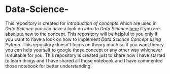 # Data-Science-
This repository is created for *introduction of concepts* which are used in *Data Science* you can have a look on *intro to Data Science* [here](https://towardsdatascience.com/intro-to-data-science-531079c38b22) if you are absolute new to the concept.
This repository will be helpful to you only if you want to have a look on how to implement *Data Science Concept using Python*.
This repository doesn't focus on theory much so if you want theory you can help yourself to google those concept or any other way whichever is suitable for you.
This repository is created just to share how I have started to learn things and I have shared all those notebook and I have commented those notebook for better understanding.

